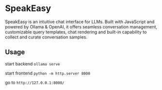 # SpeakEasy
SpeakEasy is an intuitive chat interface for LLMs. Built with JavaScript and powered by Ollama & OpenAI, it offers seamless conversation management, customizable query templates, chat rendering and built-in capability to collect and curate conversation samples.

## Usage

start backend `ollama serve`

start frontend `python -m http.server 8000`

go to `http://127.0.0.1:8000/`